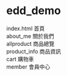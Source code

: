 # edd_demo
index.html 首頁<Br>
about_me 關於我們<Br>
allproduct 商品總覽<Br>
product_info 商品資訊<Br>
cart 購物車<Br>
member 會員中心<Br>
